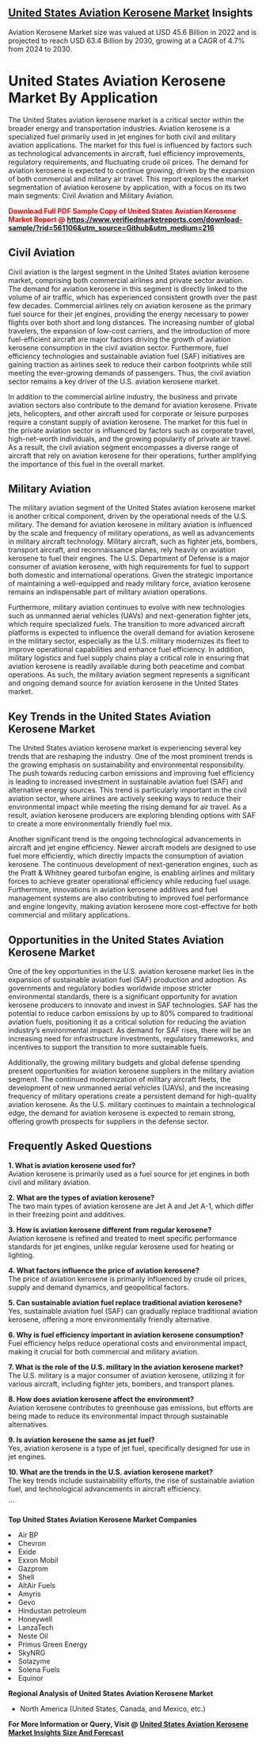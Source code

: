 <h2><a href="https://www.verifiedmarketreports.com/download-sample/?rid=561106&amp;utm_source=Github&amp;utm_medium=216" target="_blank">United States Aviation Kerosene Market</a> Insights</h2><p>Aviation Kerosene Market size was valued at USD 45.6 Billion in 2022 and is projected to reach USD 63.4 Billion by 2030, growing at a CAGR of 4.7% from 2024 to 2030.</p><p><h1>United States Aviation Kerosene Market By Application</h1><p>The United States aviation kerosene market is a critical sector within the broader energy and transportation industries. Aviation kerosene is a specialized fuel primarily used in jet engines for both civil and military aviation applications. The market for this fuel is influenced by factors such as technological advancements in aircraft, fuel efficiency improvements, regulatory requirements, and fluctuating crude oil prices. The demand for aviation kerosene is expected to continue growing, driven by the expansion of both commercial and military air travel. This report explores the market segmentation of aviation kerosene by application, with a focus on its two main segments: Civil Aviation and Military Aviation.</p><p><strong><p><span class=""><span style="color: #ff0000;"><strong>Download Full PDF Sample Copy of United States Aviation Kerosene Market Report</strong> @ </span><a href="https://www.verifiedmarketreports.com/download-sample/?rid=561106&amp;utm_source=Github&amp;utm_medium=216" target="_blank">https://www.verifiedmarketreports.com/download-sample/?rid=561106&amp;utm_source=Github&amp;utm_medium=216</a></span></p></strong></p><h2>Civil Aviation</h2><p>Civil aviation is the largest segment in the United States aviation kerosene market, comprising both commercial airlines and private sector aviation. The demand for aviation kerosene in this segment is directly linked to the volume of air traffic, which has experienced consistent growth over the past few decades. Commercial airlines rely on aviation kerosene as the primary fuel source for their jet engines, providing the energy necessary to power flights over both short and long distances. The increasing number of global travelers, the expansion of low-cost carriers, and the introduction of more fuel-efficient aircraft are major factors driving the growth of aviation kerosene consumption in the civil aviation sector. Furthermore, fuel efficiency technologies and sustainable aviation fuel (SAF) initiatives are gaining traction as airlines seek to reduce their carbon footprints while still meeting the ever-growing demands of passengers. Thus, the civil aviation sector remains a key driver of the U.S. aviation kerosene market.</p><p>In addition to the commercial airline industry, the business and private aviation sectors also contribute to the demand for aviation kerosene. Private jets, helicopters, and other aircraft used for corporate or leisure purposes require a constant supply of aviation kerosene. The market for this fuel in the private aviation sector is influenced by factors such as corporate travel, high-net-worth individuals, and the growing popularity of private air travel. As a result, the civil aviation segment encompasses a diverse range of aircraft that rely on aviation kerosene for their operations, further amplifying the importance of this fuel in the overall market.</p><h2>Military Aviation</h2><p>The military aviation segment of the United States aviation kerosene market is another critical component, driven by the operational needs of the U.S. military. The demand for aviation kerosene in military aviation is influenced by the scale and frequency of military operations, as well as advancements in military aircraft technology. Military aircraft, such as fighter jets, bombers, transport aircraft, and reconnaissance planes, rely heavily on aviation kerosene to fuel their engines. The U.S. Department of Defense is a major consumer of aviation kerosene, with high requirements for fuel to support both domestic and international operations. Given the strategic importance of maintaining a well-equipped and ready military force, aviation kerosene remains an indispensable part of military aviation operations.</p><p>Furthermore, military aviation continues to evolve with new technologies such as unmanned aerial vehicles (UAVs) and next-generation fighter jets, which require specialized fuels. The transition to more advanced aircraft platforms is expected to influence the overall demand for aviation kerosene in the military sector, especially as the U.S. military modernizes its fleet to improve operational capabilities and enhance fuel efficiency. In addition, military logistics and fuel supply chains play a critical role in ensuring that aviation kerosene is readily available during both peacetime and combat operations. As such, the military aviation segment represents a significant and ongoing demand source for aviation kerosene in the United States market.</p><h2>Key Trends in the United States Aviation Kerosene Market</h2><p>The United States aviation kerosene market is experiencing several key trends that are reshaping the industry. One of the most prominent trends is the growing emphasis on sustainability and environmental responsibility. The push towards reducing carbon emissions and improving fuel efficiency is leading to increased investment in sustainable aviation fuel (SAF) and alternative energy sources. This trend is particularly important in the civil aviation sector, where airlines are actively seeking ways to reduce their environmental impact while meeting the rising demand for air travel. As a result, aviation kerosene producers are exploring blending options with SAF to create a more environmentally friendly fuel mix.</p><p>Another significant trend is the ongoing technological advancements in aircraft and jet engine efficiency. Newer aircraft models are designed to use fuel more efficiently, which directly impacts the consumption of aviation kerosene. The continuous development of next-generation engines, such as the Pratt & Whitney geared turbofan engine, is enabling airlines and military forces to achieve greater operational efficiency while reducing fuel usage. Furthermore, innovations in aviation kerosene additives and fuel management systems are also contributing to improved fuel performance and engine longevity, making aviation kerosene more cost-effective for both commercial and military applications.</p><h2>Opportunities in the United States Aviation Kerosene Market</h2><p>One of the key opportunities in the U.S. aviation kerosene market lies in the expansion of sustainable aviation fuel (SAF) production and adoption. As governments and regulatory bodies worldwide impose stricter environmental standards, there is a significant opportunity for aviation kerosene producers to innovate and invest in SAF technologies. SAF has the potential to reduce carbon emissions by up to 80% compared to traditional aviation fuels, positioning it as a critical solution for reducing the aviation industry’s environmental impact. As demand for SAF rises, there will be an increasing need for infrastructure investments, regulatory frameworks, and incentives to support the transition to more sustainable fuels.</p><p>Additionally, the growing military budgets and global defense spending present opportunities for aviation kerosene suppliers in the military aviation segment. The continued modernization of military aircraft fleets, the development of new unmanned aerial vehicles (UAVs), and the increasing frequency of military operations create a persistent demand for high-quality aviation kerosene. As the U.S. military continues to maintain a technological edge, the demand for aviation kerosene is expected to remain strong, offering growth prospects for suppliers in the defense sector.</p><h2>Frequently Asked Questions</h2><p><strong>1. What is aviation kerosene used for?</strong><br>Aviation kerosene is primarily used as a fuel source for jet engines in both civil and military aviation.</p><p><strong>2. What are the types of aviation kerosene?</strong><br>The two main types of aviation kerosene are Jet A and Jet A-1, which differ in their freezing point and additives.</p><p><strong>3. How is aviation kerosene different from regular kerosene?</strong><br>Aviation kerosene is refined and treated to meet specific performance standards for jet engines, unlike regular kerosene used for heating or lighting.</p><p><strong>4. What factors influence the price of aviation kerosene?</strong><br>The price of aviation kerosene is primarily influenced by crude oil prices, supply and demand dynamics, and geopolitical factors.</p><p><strong>5. Can sustainable aviation fuel replace traditional aviation kerosene?</strong><br>Yes, sustainable aviation fuel (SAF) can gradually replace traditional aviation kerosene, offering a more environmentally friendly alternative.</p><p><strong>6. Why is fuel efficiency important in aviation kerosene consumption?</strong><br>Fuel efficiency helps reduce operational costs and environmental impact, making it crucial for both commercial and military aviation.</p><p><strong>7. What is the role of the U.S. military in the aviation kerosene market?</strong><br>The U.S. military is a major consumer of aviation kerosene, utilizing it for various aircraft, including fighter jets, bombers, and transport planes.</p><p><strong>8. How does aviation kerosene affect the environment?</strong><br>Aviation kerosene contributes to greenhouse gas emissions, but efforts are being made to reduce its environmental impact through sustainable alternatives.</p><p><strong>9. Is aviation kerosene the same as jet fuel?</strong><br>Yes, aviation kerosene is a type of jet fuel, specifically designed for use in jet engines.</p><p><strong>10. What are the trends in the U.S. aviation kerosene market?</strong><br>The key trends include sustainability efforts, the rise of sustainable aviation fuel, and technological advancements in aircraft efficiency.</p>```</p><p><strong>Top United States Aviation Kerosene Market Companies</strong></p><div data-test-id=""><p><li>Air BP</li><li> Chevron</li><li> Exide</li><li> Exxon Mobil</li><li> Gazprom</li><li> Shell</li><li> AltAir Fuels</li><li> Amyris</li><li> Gevo</li><li> Hindustan petroleum</li><li> Honeywell</li><li> LanzaTech</li><li> Neste Oil</li><li> Primus Green Energy</li><li> SkyNRG</li><li> Solazyme</li><li> Solena Fuels</li><li> Equinor</li></p><div><strong>Regional Analysis of&nbsp;United States Aviation Kerosene Market</strong></div><ul><li dir="ltr"><p dir="ltr">North America&nbsp;(United States, Canada, and Mexico, etc.)</p></li></ul><p><strong>For More Information or Query, Visit @&nbsp;</strong><strong><a href="https://www.verifiedmarketreports.com/product/aviation-kerosene-market-size-and-forecast/?utm_source=Github&amp;utm_medium=216" target="_blank">United States Aviation Kerosene Market Insights Size And Forecast</a></strong></p></div>
